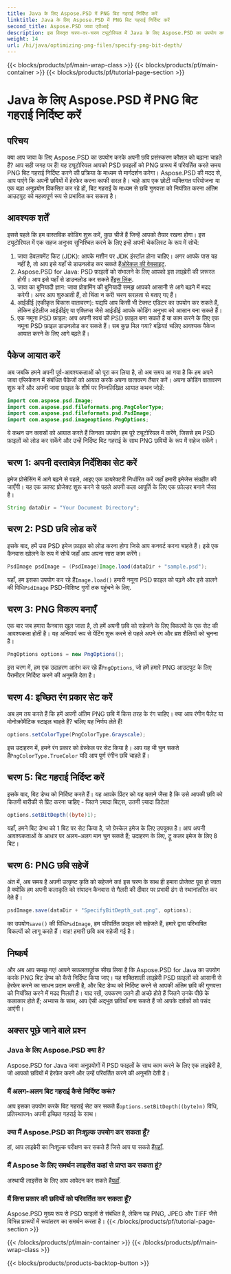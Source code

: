 ```yaml
---
title: Java के लिए Aspose.PSD में PNG बिट गहराई निर्दिष्ट करें
linktitle: Java के लिए Aspose.PSD में PNG बिट गहराई निर्दिष्ट करें
second_title: Aspose.PSD जावा एपीआई
description: इस विस्तृत चरण-दर-चरण ट्यूटोरियल में Java के लिए Aspose.PSD का उपयोग करके PNG बिट गहराई निर्दिष्ट करना सीखें।
weight: 14
url: /hi/java/optimizing-png-files/specify-png-bit-depth/
---
```


{{< blocks/products/pf/main-wrap-class >}}
{{< blocks/products/pf/main-container >}}
{{< blocks/products/pf/tutorial-page-section >}}

# Java के लिए Aspose.PSD में PNG बिट गहराई निर्दिष्ट करें

## परिचय
क्या आप जावा के लिए Aspose.PSD का उपयोग करके अपनी छवि प्रसंस्करण कौशल को बढ़ाना चाहते हैं? आप सही जगह पर हैं! यह ट्यूटोरियल आपको PSD फ़ाइलों को PNG प्रारूप में परिवर्तित करते समय PNG बिट गहराई निर्दिष्ट करने की प्रक्रिया के माध्यम से मार्गदर्शन करेगा। Aspose.PSD की मदद से, आप पाएंगे कि अपनी छवियों में हेरफेर करना काफी सरल है। चाहे आप एक छोटी व्यक्तिगत परियोजना या एक बड़ा अनुप्रयोग विकसित कर रहे हों, बिट गहराई के माध्यम से छवि गुणवत्ता को नियंत्रित करना अंतिम आउटपुट को महत्वपूर्ण रूप से प्रभावित कर सकता है।
## आवश्यक शर्तें
इससे पहले कि हम वास्तविक कोडिंग शुरू करें, कुछ चीजें हैं जिन्हें आपको तैयार रखना होगा। इस ट्यूटोरियल में एक सहज अनुभव सुनिश्चित करने के लिए इन्हें अपनी चेकलिस्ट के रूप में सोचें:
1.  जावा डेवलपमेंट किट (JDK): आपके मशीन पर JDK इंस्टॉल होना चाहिए। अगर आपके पास यह नहीं है, तो आप इसे यहाँ से डाउनलोड कर सकते हैं[ओरेकल की वेबसाइट](https://www.oracle.com/java/technologies/javase-jdk11-downloads.html).
2.  Aspose.PSD for Java: PSD फ़ाइलों को संभालने के लिए आपको इस लाइब्रेरी की ज़रूरत होगी। आप इसे यहाँ से डाउनलोड कर सकते हैं[इस लिंक](https://releases.aspose.com/psd/java/).
3. जावा का बुनियादी ज्ञान: जावा प्रोग्रामिंग की बुनियादी समझ आपको आसानी से आगे बढ़ने में मदद करेगी। अगर आप शुरुआती हैं, तो चिंता न करें! चरण सरलता से बताए गए हैं।
4. आईडीई (एकीकृत विकास वातावरण): यद्यपि आप किसी भी टेक्स्ट एडिटर का उपयोग कर सकते हैं, लेकिन इंटेलीज आईडीईए या एक्लिप्स जैसे आईडीई आपके कोडिंग अनुभव को आसान बना सकते हैं।
5. एक नमूना PSD फ़ाइल: आप अपनी स्वयं की PSD फ़ाइल बना सकते हैं या काम करने के लिए एक नमूना PSD फ़ाइल डाउनलोड कर सकते हैं।
सब कुछ मिल गया? बढ़िया! चलिए आवश्यक पैकेज आयात करने के लिए आगे बढ़ते हैं।
## पैकेज आयात करें
अब जबकि हमने अपनी पूर्व-आवश्यकताओं को पूरा कर लिया है, तो अब समय आ गया है कि हम अपने जावा एप्लिकेशन में संबंधित पैकेजों को आयात करके अपना वातावरण तैयार करें। अपना कोडिंग वातावरण शुरू करें और अपनी जावा फ़ाइल के शीर्ष पर निम्नलिखित आयात कथन जोड़ें:
```java
import com.aspose.psd.Image;
import com.aspose.psd.fileformats.png.PngColorType;
import com.aspose.psd.fileformats.psd.PsdImage;
import com.aspose.psd.imageoptions.PngOptions;
```
ये कथन उन क्लासों को आयात करते हैं जिनका उपयोग हम पूरे ट्यूटोरियल में करेंगे, जिससे हम PSD फ़ाइलों को लोड कर सकेंगे और उन्हें निर्दिष्ट बिट गहराई के साथ PNG छवियों के रूप में सहेज सकेंगे।
## चरण 1: अपनी दस्तावेज़ निर्देशिका सेट करें
इमेज प्रोसेसिंग में आगे बढ़ने से पहले, आइए एक डायरेक्टरी निर्धारित करें जहाँ हमारी इमेजेस संग्रहीत की जाएँगी। यह एक क्राफ्ट प्रोजेक्ट शुरू करने से पहले अपनी कला आपूर्ति के लिए एक फ़ोल्डर बनाने जैसा है।
```java
String dataDir = "Your Document Directory";
```
## चरण 2: PSD छवि लोड करें
इसके बाद, हमें उस PSD इमेज फ़ाइल को लोड करना होगा जिसे आप कनवर्ट करना चाहते हैं। इसे एक कैनवास खोलने के रूप में सोचें जहाँ आप अपना सारा काम करेंगे।
```java
PsdImage psdImage = (PsdImage)Image.load(dataDir + "sample.psd");
```
 यहाँ, हम इसका उपयोग कर रहे हैं`Image.load()` हमारी नमूना PSD फ़ाइल को पढ़ने और इसे डालने की विधि`PsdImage` PSD-विशिष्ट गुणों तक पहुंचने के लिए.
## चरण 3: PNG विकल्प बनाएँ
एक बार जब हमारा कैनवास खुल जाता है, तो हमें अपनी छवि को सहेजने के लिए विकल्पों के एक सेट की आवश्यकता होती है। यह अनिवार्य रूप से पेंटिंग शुरू करने से पहले अपने रंग और ब्रश शैलियों को चुनना है।
```java
PngOptions options = new PngOptions();
```
 इस चरण में, हम एक उदाहरण आरंभ कर रहे हैं`PngOptions`, जो हमें हमारे PNG आउटपुट के लिए पैरामीटर निर्दिष्ट करने की अनुमति देता है।
## चरण 4: इच्छित रंग प्रकार सेट करें
अब हम तय करते हैं कि हमें अपनी अंतिम PNG छवि में किस तरह के रंग चाहिए। क्या आप रंगीन पैलेट या मोनोक्रोमैटिक स्टाइल चाहते हैं? चलिए यह निर्णय लेते हैं!
```java
options.setColorType(PngColorType.Grayscale);
```
 इस उदाहरण में, हमने रंग प्रकार को ग्रेस्केल पर सेट किया है। आप यह भी चुन सकते हैं`PngColorType.TrueColor` यदि आप पूर्ण रंगीन छवि चाहते हैं।
## चरण 5: बिट गहराई निर्दिष्ट करें
इसके बाद, बिट डेप्थ को निर्दिष्ट करते हैं। यह आपके प्रिंटर को यह बताने जैसा है कि उसे आपकी छवि को कितनी बारीकी से प्रिंट करना चाहिए - जितने ज़्यादा बिट्स, उतनी ज़्यादा डिटेल!
```java
options.setBitDepth((byte)1);
```
यहाँ, हमने बिट डेप्थ को 1 बिट पर सेट किया है, जो ग्रेस्केल इमेज के लिए उपयुक्त है। आप अपनी आवश्यकताओं के आधार पर अलग-अलग मान चुन सकते हैं; उदाहरण के लिए, ट्रू कलर इमेज के लिए 8 बिट।
## चरण 6: PNG छवि सहेजें
अंत में, अब समय है अपनी उत्कृष्ट कृति को सहेजने का! इस चरण के साथ ही हमारा प्रोजेक्ट पूरा हो जाता है क्योंकि हम अपनी कलाकृति को संपादन कैनवास से गैलरी की दीवार पर प्रभावी ढंग से स्थानांतरित कर देते हैं।
```java
psdImage.save(dataDir + "SpecifyBitDepth_out.png", options);
```
 का उपयोग`save()` की विधि`PsdImage`, हम परिवर्तित फ़ाइल को सहेजते हैं, हमारे द्वारा परिभाषित विकल्पों को लागू करते हैं। वाह! हमारी छवि अब सहेजी गई है।
## निष्कर्ष
और अब आप समझ गए! आपने सफलतापूर्वक सीख लिया है कि Aspose.PSD for Java का उपयोग करके PNG बिट डेप्थ को कैसे निर्दिष्ट किया जाए। यह शक्तिशाली लाइब्रेरी PSD फ़ाइलों को आसानी से हेरफेर करने का साधन प्रदान करती है, और बिट डेप्थ को निर्दिष्ट करने से आपकी अंतिम छवि की गुणवत्ता को नियंत्रित करने में मदद मिलती है। याद रखें, उपकरण उतने ही अच्छे होते हैं जितने उनके पीछे के कलाकार होते हैं; अभ्यास के साथ, आप ऐसी अद्भुत छवियाँ बना सकते हैं जो आपके दर्शकों को पसंद आएंगी।
## अक्सर पूछे जाने वाले प्रश्न
### Java के लिए Aspose.PSD क्या है?
Aspose.PSD for Java जावा अनुप्रयोगों में PSD फाइलों के साथ काम करने के लिए एक लाइब्रेरी है, जो आपको छवियों में हेरफेर करने और उन्हें परिवर्तित करने की अनुमति देती है।
### मैं अलग-अलग बिट गहराई कैसे निर्दिष्ट करूं?
 आप इसका उपयोग करके बिट गहराई सेट कर सकते हैं`options.setBitDepth((byte)n)` विधि, प्रतिस्थापन`n` अपनी इच्छित गहराई के साथ।
### क्या मैं Aspose.PSD का निःशुल्क उपयोग कर सकता हूँ?
हां, आप लाइब्रेरी का निःशुल्क परीक्षण कर सकते हैं जिसे आप पा सकते हैं[यहाँ](https://releases.aspose.com/).
### मैं Aspose के लिए समर्थन लाइसेंस कहां से प्राप्त कर सकता हूं?
 अस्थायी लाइसेंस के लिए आप आवेदन कर सकते हैं[यहाँ](https://purchase.aspose.com/temporary-license/).
### मैं किस प्रकार की छवियों को परिवर्तित कर सकता हूँ?
Aspose.PSD मुख्य रूप से PSD फाइलों से संबंधित है, लेकिन यह PNG, JPEG और TIFF जैसे विभिन्न प्रारूपों में रूपांतरण का समर्थन करता है।
{{< /blocks/products/pf/tutorial-page-section >}}

{{< /blocks/products/pf/main-container >}}
{{< /blocks/products/pf/main-wrap-class >}}

{{< blocks/products/products-backtop-button >}}
